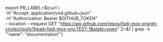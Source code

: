 
export PR_LABEL=$(curl \                                              
-H "Accept: application/vnd.github+json" \
-H "Authorization: Bearer $GITHUB_TOKEN" \
--location --request GET "https://api.github.com/repos/fadi-mox-org/gh-circleci/pulls?head=fadi-mox-org:TEST-1&state=open" 2>&1 | grep -o '"name": "documentation"')

